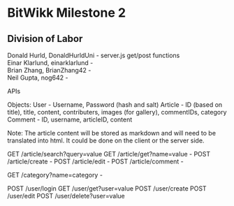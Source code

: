 <h1>BitWikk Milestone 2</h1>

<h2>Division of Labor</h2>
Donald Hurld, DonaldHurldUni - server.js get/post functions<br>
Einar Klarlund, einarklarlund - <br>
Brian Zhang, BrianZhang42 - <br>
Neil Gupta, nog642 - <br>

APIs

Objects:
User - Username, Password (hash and salt)
Article - ID (based on title), title, content, contributers, images (for gallery), commentIDs, category
Comment - ID, username, articleID, content

Note: The article content will be stored as markdown and will need to be translated into html. It could be done on the client or the server side.

GET  /article/search?query=value
GET  /article/get?name=value -
POST /article/create -
POST /article/edit -
POST /article/comment -

GET  /category?name=category -

POST /user/login
GET  /user/get?user=value
POST /user/create
POST /user/edit
POST /user/delete?user=value

